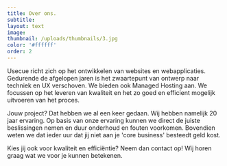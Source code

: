 ```yaml
---
title: Over ons.
subtitle:
layout: text
image:
thumbnail: /uploads/thumbnails/3.jpg
color: '#ffffff'
order: 2
---
```



Usecue richt zich op het ontwikkelen van websites en webapplicaties. Gedurende de afgelopen jaren is het zwaartepunt van ontwerp naar techniek en UX verschoven. We bieden ook Managed Hosting aan. We focussen op het leveren van kwaliteit en het zo goed en efficient mogelijk uitvoeren van het proces.

Jouw project? Dat hebben we al een keer gedaan. Wij hebben namelijk 20 jaar ervaring. Op basis van onze ervaring kunnen we direct de juiste beslissingen nemen en duur onderhoud en fouten voorkomen. Bovendien weten we dat ieder uur dat jij niet aan je 'core business' besteedt geld kost.

Kies jij ook voor kwaliteit en effici&euml;ntie? Neem dan contact op! Wij horen graag wat we voor je kunnen betekenen.